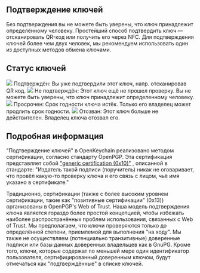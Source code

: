 [//]: # (ПРИМЕЧАНИЕ: пожалуйста, помещайте каждое предложение в свою собственную строку, Transifex помещает каждую строку в свою область перевода!)

## Подтверждение ключей
Без подтверждения вы не можете быть уверены, что ключ принадлежит определённому человеку.
Простейший способ подтвердить ключ — отсканировать QR-код или получить его через NFC.
Для подтверждения ключей более чем двух человек, мы рекомендуем использовать один из доступных методов обмена ключами.

## Статус ключей

<img src="status_signature_verified_cutout_24dp"/>  
Подтверждён: Вы уже подтвердили этот ключ, напр. отсканировав QR код.  
<img src="status_signature_unverified_cutout_24dp"/>  
Не подтверждён: Этот ключ ещё не прошел проверку. Вы не можете быть уверены, что ключ принадлежит определенному человеку.  
<img src="status_signature_expired_cutout_24dp"/>  
Просрочен: Срок годности ключа истёк. Только его владелец может продлить срок годности.  
<img src="status_signature_revoked_cutout_24dp"/>  
Отозван: Этот ключ больше не действителен. Владелец ключа отозвал его.

## Подробная информация
"Подтверждение ключей" в OpenKeychain реализовано методом сертификации, согласно стандарту OpenPGP.
Эта сертификация представляет собой ["generic certification (0x10)"](http://tools.ietf.org/html/rfc4880#section-5.2.1) , описанной в стандарте:
"Издатель такой подписи (поручитель) никак не оговаривает, что провёл какую-то проверку ключа и его связь с лицом, чьё имя указано в сертификате."

Традиционно, сертификации (также с более высоким уровнем сертификации, такие как "позитивные сертификации" (0x13)) организованы в OpenPGP's Web of Trust.
Наша модель подтверждения ключа является гораздо более простой концепцией, чтобы избежать наиболее распространённых проблем использования, связанных с Web of Trust.
Мы предполагаем, что ключи проверяются только до определённой степени, приемлемой для выполнения "на ходу".
Мы также не осуществляем (потенциально транзитивные) доверенные подписи или базы данных доверенных владельцев как в GnuPG.
Кроме того, ключи, которые содержат по меньшей мере один идентификатор пользователя, сертифицированный доверенным ключом, будут отмечаться как "подтверждённые" в списке ключей.